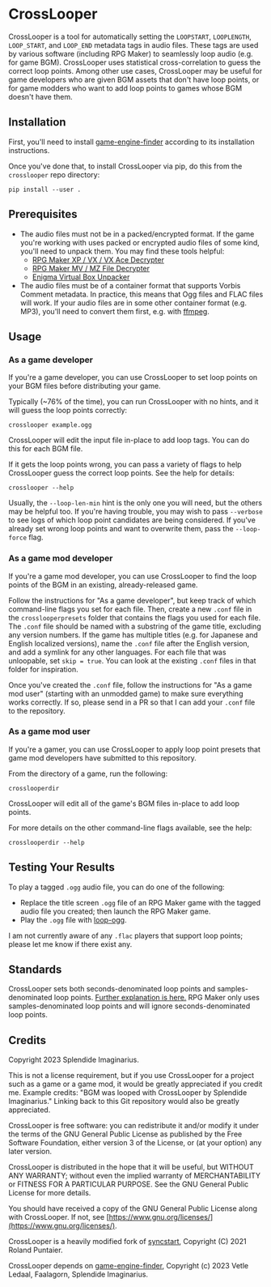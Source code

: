 # CrossLooper

CrossLooper is a tool for automatically setting the `LOOPSTART`, `LOOPLENGTH`, `LOOP_START`, and `LOOP_END` metadata tags in audio files. These tags are used by various software (including RPG Maker) to seamlessly loop audio (e.g. for game BGM). CrossLooper uses statistical cross-correlation to guess the correct loop points. Among other use cases, CrossLooper may be useful for game developers who are given BGM assets that don't have loop points, or for game modders who want to add loop points to games whose BGM doesn't have them.

## Installation

First, you'll need to install [game-engine-finder](https://github.com/vetleledaal/game-engine-finder) according to its installation instructions.

Once you've done that, to install CrossLooper via pip, do this from the `crosslooper` repo directory:

```
pip install --user .
```

## Prerequisites

* The audio files must not be in a packed/encrypted format. If the game you're working with uses packed or encrypted audio files of some kind, you'll need to unpack them. You may find these tools helpful:
    * [RPG Maker XP / VX / VX Ace Decrypter](https://github.com/uuksu/RPGMakerDecrypter)
    * [RPG Maker MV / MZ File Decrypter](https://github.com/Petschko/Java-RPG-Maker-MV-Decrypter)
    * [Enigma Virtual Box Unpacker](https://github.com/mos9527/evbunpack)
* The audio files must be of a container format that supports Vorbis Comment metadata. In practice, this means that Ogg files and FLAC files will work. If your audio files are in some other container format (e.g. MP3), you'll need to convert them first, e.g. with [ffmpeg](https://ffmpeg.org/).

## Usage

### As a game developer

If you're a game developer, you can use CrossLooper to set loop points on your BGM files before distributing your game.

Typically (~76% of the time), you can run CrossLooper with no hints, and it will guess the loop points correctly:

```
crosslooper example.ogg
```

CrossLooper will edit the input file in-place to add loop tags. You can do this for each BGM file.

If it gets the loop points wrong, you can pass a variety of flags to help CrossLooper guess the correct loop points. See the help for details:

```
crosslooper --help
```

Usually, the `--loop-len-min` hint is the only one you will need, but the others may be helpful too. If you're having trouble, you may wish to pass `--verbose` to see logs of which loop point candidates are being considered. If you've already set wrong loop points and want to overwrite them, pass the `--loop-force` flag.

### As a game mod developer

If you're a game mod developer, you can use CrossLooper to find the loop points of the BGM in an existing, already-released game.

Follow the instructions for "As a game developer", but keep track of which command-line flags you set for each file. Then, create a new `.conf` file in the `crosslooperpresets` folder that contains the flags you used for each file. The `.conf` file should be named with a substring of the game title, excluding any version numbers. If the game has multiple titles (e.g. for Japanese and English localized versions), name the `.conf` file after the English version, and add a symlink for any other languages. For each file that was unloopable, set `skip = true`. You can look at the existing `.conf` files in that folder for inspiration.

Once you've created the `.conf` file, follow the instructions for "As a game mod user" (starting with an unmodded game) to make sure everything works correctly. If so, please send in a PR so that I can add your `.conf` file to the repository.

### As a game mod user

If you're a gamer, you can use CrossLooper to apply loop point presets that game mod developers have submitted to this repository.

From the directory of a game, run the following:

```
crosslooperdir
```

CrossLooper will edit all of the game's BGM files in-place to add loop points.

For more details on the other command-line flags available, see the help:

```
crosslooperdir --help
```

## Testing Your Results

To play a tagged `.ogg` audio file, you can do one of the following:

* Replace the title screen `.ogg` file of an RPG Maker game with the tagged audio file you created; then launch the RPG Maker game.
* Play the `.ogg` file with [loop-ogg](https://github.com/SolraBizna/loop-ogg).

I am not currently aware of any `.flac` players that support loop points; please let me know if there exist any.

## Standards

CrossLooper sets both seconds-denominated loop points and samples-denominated loop points. [Further explanation is here.](https://github.com/SolraBizna/loop-ogg#what) RPG Maker only uses samples-denominated loop points and will ignore seconds-denominated loop points.

## Credits

Copyright 2023 Splendide Imaginarius.

This is not a license requirement, but if you use CrossLooper for a project such as a game or a game mod, it would be greatly appreciated if you credit me. Example credits: "BGM was looped with CrossLooper by Splendide Imaginarius." Linking back to this Git repository would also be greatly appreciated.

CrossLooper is free software: you can redistribute it and/or modify it under the terms of the GNU General Public License as published by the Free Software Foundation, either version 3 of the License, or (at your option) any later version.

CrossLooper is distributed in the hope that it will be useful, but WITHOUT ANY WARRANTY; without even the implied warranty of MERCHANTABILITY or FITNESS FOR A PARTICULAR PURPOSE. See the GNU General Public License for more details.

You should have received a copy of the GNU General Public License along with CrossLooper. If not, see [https://www.gnu.org/licenses/](https://www.gnu.org/licenses/).

CrossLooper is a heavily modified fork of [syncstart](https://github.com/rpuntaie/syncstart), Copyright (C) 2021 Roland Puntaier.

CrossLooper depends on [game-engine-finder](https://github.com/vetleledaal/game-engine-finder), Copyright (c) 2023 Vetle Ledaal, Faalagorn, Splendide Imaginarius.
